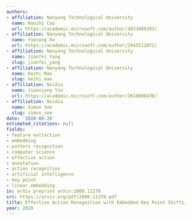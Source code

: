 ```yaml
---
authors:
- affiliation: Nanyang Technological University
  name: Haozhi Cao
  url: https://academic.microsoft.com/author/3033489283/
- affiliation: Nanyang Technological University
  name: Yuecong Xu
  url: https://academic.microsoft.com/author/2945512872/
- affiliation: Nanyang Technological University
  name: Jianfei Yang
  slug: jianfei_yang
- affiliation: Nanyang Technological University
  name: Kezhi Mao
  slug: kezhi_mao
- affiliation: Nvidia
  name: Jianxiong Yin
  url: https://academic.microsoft.com/author/2618086438/
- affiliation: Nvidia
  name: Simon See
  slug: simon_see
date: '2020-08-26'
estimated_citations: null
fields:
- feature extraction
- embedding
- pattern recognition
- computer science
- effective action
- annotation
- action recognition
- artificial intelligence
- key point
- linear embedding
in: arXiv preprint arXiv:2008.11378
src: https://arxiv.org/pdf/2008.11378.pdf
title: Effective Action Recognition with Embedded Key Point Shifts.
year: 2020
---
```

